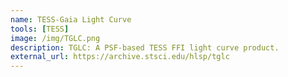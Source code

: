 ```yaml
---
name: TESS-Gaia Light Curve
tools: [TESS]
image: /img/TGLC.png
description: TGLC: A PSF-based TESS FFI light curve product. 
external_url: https://archive.stsci.edu/hlsp/tglc
---
```


